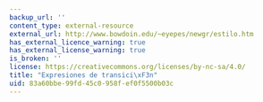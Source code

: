 ```yaml
---
backup_url: ''
content_type: external-resource
external_url: http://www.bowdoin.edu/~eyepes/newgr/estilo.htm
has_external_licence_warning: true
has_external_license_warning: true
is_broken: ''
license: https://creativecommons.org/licenses/by-nc-sa/4.0/
title: "Expresiones de transici\xF3n"
uid: 83a60bbe-99fd-45c0-958f-ef0f5500b03c
---
```

